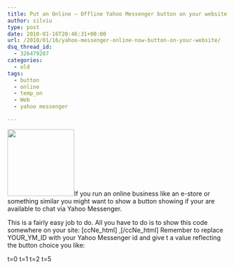 ```yaml
---
title: Put an Online – Offline Yahoo Messenger button on your website
author: silviu
type: post
date: 2010-01-16T20:46:31+00:00
url: /2010/01/16/yahoo-messenger-online-now-button-on-your-website/
dsq_thread_id:
  - 326479287
categories:
  - old
tags:
  - button
  - online
  - temp_on
  - Web
  - yahoo messenger

---
```

<img decoding="async" loading="lazy" class="alignleft size-thumbnail wp-image-648" title="t_yahoo_messenger_1" src="http://blog.silviuvulcan.ro/wp-content/uploads/sites/2/2010/01/t_yahoo_messenger_1-150x150.jpg" alt="" width="150" height="150" />If you run an online business like an e-store or something similar you might want to show a button showing if your are available to chat via Yahoo Messenger.

This is a fairly easy job to do. All you have to do is to show this code somewhere on your site:
[ccNe_html]
<a href="ymsgr:sendIM?YOUR_YM_ID">
<img src="http://opi.yahoo.com/online?u=YOUR_YM_ID&m=g&t=1" border="0" alt="" /> </a>
[/ccNe_html]
Remember to replace  YOUR_YM_ID with your Yahoo Messenger id and give t a value reflecting the button choice you like:

t=0<img decoding="async" src="http://opi.yahoo.com/online?u=YOUR_YM_ID&m=g&t=0" border="0" alt="" />
t=1<img decoding="async" src="http://opi.yahoo.com/online?u=YOUR_YM_ID&m=g&t=1" border="0" alt="" />
t=2<img decoding="async" src="http://opi.yahoo.com/online?u=YOUR_YM_ID&m=g&t=2" border="0" alt="" />
t=5<img decoding="async" src="http://opi.yahoo.com/online?u=YOUR_YM_ID&m=g&t=5" border="0" alt="" />